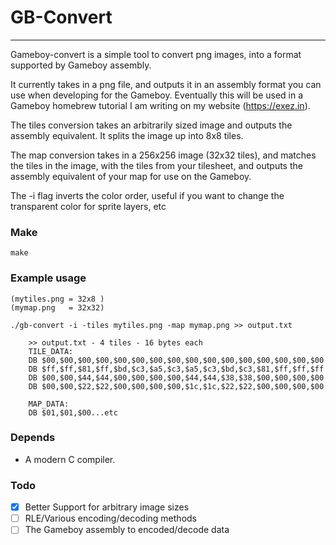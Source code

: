 # GB-Convert
---
Gameboy-convert is a simple tool to convert png images, into a format supported by Gameboy assembly.


It currently takes in a png file, and outputs it in an assembly format you can use when developing for the
Gameboy.  Eventually this will be used in a Gameboy homebrew tutorial I am writing on my website (https://exez.in).

The tiles conversion takes an arbitrarily sized image and outputs the assembly equivalent.  It splits the image up into 8x8 tiles.

The map conversion takes in a 256x256 image (32x32 tiles), and matches the tiles in the image, with the tiles from
your tilesheet, and outputs the assembly equivalent of your map for use on the Gameboy.

The -i flag inverts the color order, useful if you want to change the transparent color for sprite layers, etc

### Make
```
make
```

### Example usage
```
(mytiles.png = 32x8 )
(mymap.png   = 32x32)

./gb-convert -i -tiles mytiles.png -map mymap.png >> output.txt

    >> output.txt - 4 tiles - 16 bytes each
    TILE_DATA:
    DB $00,$00,$00,$00,$00,$00,$00,$00,$00,$00,$00,$00,$00,$00,$00,$00
    DB $ff,$ff,$81,$ff,$bd,$c3,$a5,$c3,$a5,$c3,$bd,$c3,$81,$ff,$ff,$ff
    DB $00,$00,$44,$44,$00,$00,$00,$00,$44,$44,$38,$38,$00,$00,$00,$00
    DB $00,$00,$22,$22,$00,$00,$00,$00,$1c,$1c,$22,$22,$00,$00,$00,$00
	
    MAP_DATA:
    DB $01,$01,$00...etc
```


### Depends
- A modern C compiler.


### Todo
- [x] Better Support for arbitrary image sizes
- [ ] RLE/Various encoding/decoding methods
- [ ] The Gameboy assembly to encoded/decode data